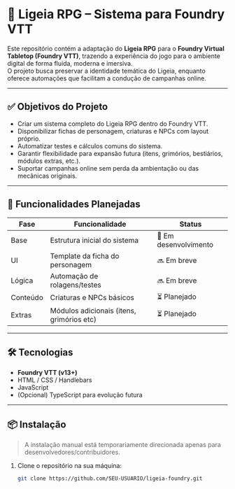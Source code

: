 # 📜 Ligeia RPG – Sistema para Foundry VTT

Este repositório contém a adaptação do **Ligeia RPG** para o **Foundry Virtual Tabletop (Foundry VTT)**, trazendo a experiência do jogo para o ambiente digital de forma fluida, moderna e imersiva.  
O projeto busca preservar a identidade temática do Ligeia, enquanto oferece automações que facilitam a condução de campanhas online.

---

## ✅ Objetivos do Projeto

- Criar um sistema completo do Ligeia RPG dentro do Foundry VTT.
- Disponibilizar fichas de personagem, criaturas e NPCs com layout próprio.
- Automatizar testes e cálculos comuns do sistema.
- Garantir flexibilidade para expansão futura (itens, grimórios, bestiários, módulos extras, etc.).
- Suportar campanhas online sem perda da ambientação ou das mecânicas originais.

---

## 🧩 Funcionalidades Planejadas

| Fase | Funcionalidade | Status |
|------|----------------|--------|
| Base | Estrutura inicial do sistema | 🔄 Em desenvolvimento |
| UI   | Template da ficha do personagem | 🔜 Em breve |
| Lógica | Automação de rolagens/testes | 🔜 Em breve |
| Conteúdo | Criaturas e NPCs básicos | ⏳ Planejado |
| Extras | Módulos adicionais (itens, grimórios etc) | ⏳ Planejado |

---

## 🛠 Tecnologias

- **Foundry VTT (v13+)**
- HTML / CSS / Handlebars
- JavaScript
- (Opcional) TypeScript para evolução futura

---

## 📦 Instalação

> A instalação manual está temporariamente direcionada apenas para desenvolvedores/contribuidores.

1. Clone o repositório na sua máquina:
   ```bash
   git clone https://github.com/SEU-USUARIO/ligeia-foundry.git
